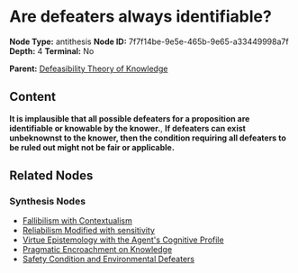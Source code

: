 # Are defeaters always identifiable?

**Node Type:** antithesis
**Node ID:** 7f7f14be-9e5e-465b-9e65-a33449998a7f
**Depth:** 4
**Terminal:** No

**Parent:** [Defeasibility Theory of Knowledge](defeasibility-theory-of-knowledge-synthesis-9076844c-1dd6-42a9-ade6-2bd5fa8fa542.md)

## Content

**It is implausible that all possible defeaters for a proposition are identifiable or knowable by the knower.**, **If defeaters can exist unbeknownst to the knower, then the condition requiring all defeaters to be ruled out might not be fair or applicable.**

## Related Nodes

### Synthesis Nodes

- [Fallibilism with Contextualism](fallibilism-with-contextualism-synthesis-42680c20-e158-4b90-9de8-d3a5b947deb9.md)
- [Reliabilism Modified with sensitivity](reliabilism-modified-with-sensitivity-synthesis-c9f873a3-73ac-4e12-bfc9-992a7cbe1e26.md)
- [Virtue Epistemology with the Agent's Cognitive Profile](virtue-epistemology-with-the-agents-cognitive-profile-synthesis-77d2e028-b8be-4ab7-95e6-0761ace220fe.md)
- [Pragmatic Encroachment on Knowledge](pragmatic-encroachment-on-knowledge-synthesis-fcc86725-63a8-4ba2-bd7b-ca53651408da.md)
- [Safety Condition and Environmental Defeaters](safety-condition-and-environmental-defeaters-synthesis-ebe39e87-5a61-49c4-bbfe-41f2a0dd30e6.md)
